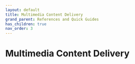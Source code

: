 ```yaml
---
layout: default
title: Multimedia Content Delivery
grand_parent: References and Quick Guides
has_children: true
nav_order: 3
---
```


# Multimedia Content Delivery
